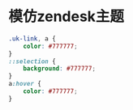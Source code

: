 # 模仿zendesk主题

```css
.uk-link, a {
    color: #777777;
}
::selection {
    background: #777777;
}
a:hover {
    color: #777777;
}
```
